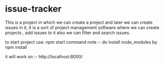 # issue-tracker

This is a project in which we can create a project and later we can create issues in it, it is a sort of project management software where we can create projects , add issues to it also we can filter and search issues.

to start project use: npm start command 
note :- do install node_modules by npm install

it will work on :- http://localhost:8000/
